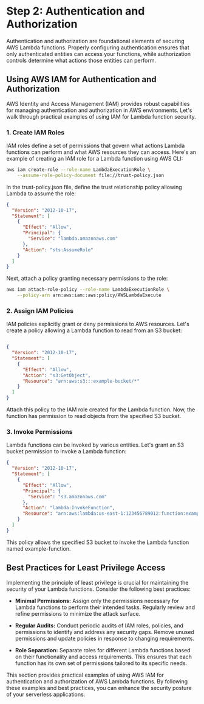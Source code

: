# Step 2: Authentication and Authorization

Authentication and authorization are foundational elements of securing AWS Lambda functions. Properly configuring authentication ensures that only authenticated entities can access your functions, while authorization controls determine what actions those entities can perform.

## Using AWS IAM for Authentication and Authorization

AWS Identity and Access Management (IAM) provides robust capabilities for managing authentication and authorization in AWS environments. Let's walk through practical examples of using IAM for Lambda function security.

### 1. Create IAM Roles

IAM roles define a set of permissions that govern what actions Lambda functions can perform and what AWS resources they can access. Here's an example of creating an IAM role for a Lambda function using AWS CLI:

```bash
aws iam create-role --role-name LambdaExecutionRole \
    --assume-role-policy-document file://trust-policy.json
```

In the trust-policy.json file, define the trust relationship policy allowing Lambda to assume the role:
```json
{
  "Version": "2012-10-17",
  "Statement": [
    {
      "Effect": "Allow",
      "Principal": {
        "Service": "lambda.amazonaws.com"
      },
      "Action": "sts:AssumeRole"
    }
  ]
}

```

Next, attach a policy granting necessary permissions to the role:

```bash
aws iam attach-role-policy --role-name LambdaExecutionRole \
    --policy-arn arn:aws:iam::aws:policy/AWSLambdaExecute
```

### 2. Assign IAM Policies
IAM policies explicitly grant or deny permissions to AWS resources. Let's create a policy allowing a Lambda function to read from an S3 bucket:

```json

{
  "Version": "2012-10-17",
  "Statement": [
    {
      "Effect": "Allow",
      "Action": "s3:GetObject",
      "Resource": "arn:aws:s3:::example-bucket/*"
    }
  ]
}
```

Attach this policy to the IAM role created for the Lambda function. Now, the function has permission to read objects from the specified S3 bucket.

### 3. Invoke Permissions
Lambda functions can be invoked by various entities. Let's grant an S3 bucket permission to invoke a Lambda function:
```json
{
  "Version": "2012-10-17",
  "Statement": [
    {
      "Effect": "Allow",
      "Principal": {
        "Service": "s3.amazonaws.com"
      },
      "Action": "lambda:InvokeFunction",
      "Resource": "arn:aws:lambda:us-east-1:123456789012:function:example-function"
    }
  ]
}

```
This policy allows the specified S3 bucket to invoke the Lambda function named example-function.

## Best Practices for Least Privilege Access

Implementing the principle of least privilege is crucial for maintaining the security of your Lambda functions. Consider the following best practices:

- **Minimal Permissions:** Assign only the permissions necessary for Lambda functions to perform their intended tasks. Regularly review and refine permissions to minimize the attack surface.

- **Regular Audits:** Conduct periodic audits of IAM roles, policies, and permissions to identify and address any security gaps. Remove unused permissions and update policies in response to changing requirements.

- **Role Separation:** Separate roles for different Lambda functions based on their functionality and access requirements. This ensures that each function has its own set of permissions tailored to its specific needs.

This section provides practical examples of using AWS IAM for authentication and authorization of AWS Lambda functions. By following these examples and best practices, you can enhance the security posture of your serverless applications.



